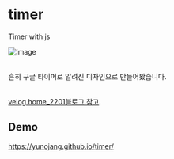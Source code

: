 # timer
Timer with js

![image](https://user-images.githubusercontent.com/54504352/121655160-5c4a0180-cad9-11eb-8a1d-5cdf66aea57b.png)


<br>
흔히 구글 타이머로 알려진 디자인으로 만들어봤습니다.
<br><br>

[velog home_2201블로그 참고](https://velog.io/@home_2201/%EC%8B%9C%EA%B3%84%EB%A5%BC-%EB%A7%8C%EB%93%A4%EC%9E%90-HTML-CSS-JS).

## Demo
https://yunojang.github.io/timer/
